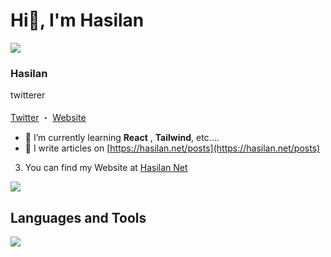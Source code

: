 # Hi👋, I'm Hasilan
<p>
  <img src="https://hasilan.net/wp-content/uploads/2024/07/icon-v1-e1720276485427.png" />
  <h3>Hasilan</h3>
  <p>
  twitterer
  <br>
  <br>
  <a href="https://x.com/Ha4lan">Twitter</a>
  ・
  <a href="https://hasilan.net/">Website</a>
  </p>
</p>

- 🌱 I’m currently learning **React** , **Tailwind**, etc....
- 📝 I write articles on [https://hasilan.net/posts](https://hasilan.net/posts)
3. You can find my Website at [Hasilan Net](https://hasilan.net)

![](https://github-readme-stats.vercel.app/api/top-langs?username=Ha4lan&show_icons=true&locale=en&layout=compact)

## Languages and Tools
![](https://skillicons.dev/icons?i=html,css,js,php,react,express,wordpress,vscode,github)
